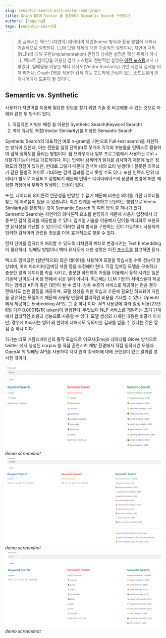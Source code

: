```yaml
---
slug: semantic-search-with-vector-and-graph
title: Graph DB에 Vector 를 통합하여 Semantic Search 구현하기
authors: [bogyung]
tags: [semantic-search]
---
```


> 이 글에서는 텍스트(자연어) 데이터의 색인(Index) 방식과 활용 방법에 대해서 기술적으로 설명한다. LLM 모델 자체에 대한 기술적인 설명이나, 자연어 처리(NLP)에 대해 구현(implementation) 관점의 상세한 설명은 핵심 주제가 아니다.
> 텍스트 임베딩을 이용한 검색 시스템의 전반적인 설명은 [이전 포스팅](blog/txt-index-with-vector-embeddings)에서 다루었다.
> 임베딩을 이용한 벡터 유사도(Vector Similarity) 기반 시맨틱 검색을 이해 하거나, Graph DB를 적용한 검색 기능 고도화에 관심이 있는 소프트웨어 엔지니어에게 도움이 될 것이다.

## Semantic vs. Synthetic

사용자가 자연어를 이용해 필요한 정보를 찾기 위한 기술 중 비교해볼 수 있는 것으로 아래와 같은 두 방식이 있다. 
1. 직접적인 키워드 매칭 을 이용한 Synthetic Search(Keyword Search) 
2. 벡터 유사도 측정(Vector Similarity)을 이용한 Semantic Search

Synthetic Search의 대표적인 예로 n-gram을 기반으로 Full-text search를 지원하는 방식이 있는데, 이는 전문을 일정 단위(n)로 쪼개어 각각의 부분들을 인덱스로 활용하여 검색 정확도를 올리는 방법이다. 웹 브라우저나 일부 프로그램에서 사용하는 Ctrl + f(찾기)기능이 바로 대표적이다. 이는 입력된 검색어의 일치를 검사하기 때문에 높은 정확도의 장점이 있지만, 반대로 그렇기 때문에 검색어 내의 오타 발생이나 잘못된 띄어쓰기 같은 문법적 차이로 기대하는 검색 결과를 얻지 못할 수도 있다. 또한 인덱스 단위 데이터가 별도로 저장되고 정렬되기 때문에 인덱스 데이터베이스의 용량과 변경에 따른 재 정렬 과정에서 부하가 발생하는 단점이 있다.

또한, 데이터의 의미론적 연관성을 반영할 수 없기 때문에 비슷한 의미를 가진 데이터를 찾는 데 어려움이 있을 수 있습니다. 이런 한계를 극복하고 보완하는 방법으로 Vector Similarity를 활용하는 것이 Semantic Search 의 여러 방식 중 하나가 있다. 
Semantic Search는 자연어의 의미론적 요소를 반영하기 때문에 사용자 입장에서 더 풍부한 검색 결과를 제공받을 수 있다. 임베일 기술을 이용해서 단어를 벡터화로 표현하면 유사성을 계산할 수 있으므로 이러한 검색 방식을 구현하는 것이 가능하다. 사용자가 입력한 검색어와 관련된 정보를 더욱 효과적으로 찾을 수 있다. 

먼저 단어를 컴퓨터가 처리할 수 있도록 다차원의 벡터로 변경시키는 Text Embedding이 필요하다.  임베딩 방법이나 벡터 유사도에 대한 설명은 이전 [포스트를](blog/txt-index-with-vector-embeddings) 참고하면 된다.

텍스트 임베딩은 (일반적으로) 많은 데이터를 사용하여 모델을 학습시킬 수록 성능이 향상되며, 여러 파라미터/임베딩 차원 등을 조정해야 한다. 직접 임베딩 모델을 구축하고 충분한 양의 데이터를 학습 시키고, 충분한 하드웨어 자원을 이용해서 동작 시키는 일은 기술적 난이도나 비용 면에서 쉬운 일이 아니다. 최근에는 LLM 기반의 서비스들이 제공하는 임베딩 API가 좋은 대안이 될 수 있다. 상용 수준의 서비스를 제공하는 만큼 결과 면에서도 높은 품질을 제공하며, 모델 생성을 위한 학습과 추론에 필요한 하드웨어 자원을 공유하는 모델이기 때문에 사용량 만큼의 합리적인 비용을 기대할 수 있다. OpenAI에서 제공하는 Embedding API도 그 중 하나 이다. API 사용량에 따라 일정 비용(23년 6월 기준 0.0001$/1K token)이 발생한다. 무엇보다 NLP 서비스를 개발하는 초기 단계에서 합리적인 비용과 성능으로 사용할 수 있다. 모델 생성의 자세한 내용은 비공개 이지만, 경우에 따라서는 영어 외 언어에 대해서도 유의미한 결과를 얻을 수 있다는 것은 장점 중 하나 이다. 

하기는 데모 애플리케이션의 동작 모습으로 이모지(Emoji) 데이터를 GloVe 방식으로 twitter 에서 생성된 corpus 를 직접 훈련시켜 개발 환경에서 직접 동작시킨 모델과 OpenAI 의 임베딩 API를 사용하여 각각 입력 검색어에 대해 관련성이 있는 결과를 표시한 것이다.

![demo-screenshot-01](img/demo-screenshot-01.png)*demo screenshot*
![demo-screenshot-02](img/demo-screenshot-02.png)*demo screenshot*
![demo-screenshot-03](img/demo-screenshot-03.png)*demo screenshot*
